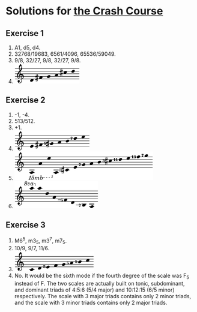 # Solutions for [the Crash Course](crash.md)

## Exercise 1

1. A1, d5, d4.
2. 32768/19683, 6561/4096, 65536/59049.
3. 9/8, 32/27, 9/8, 32/27, 9/8.
4.
	<img src="../assets/solution_1_4.png" alt="D-F♯-G-A-C♯-D">

## Exercise 2

1. -1, -4.
2. 513/512.
3. +1.
4.
	<img src="../assets/solution_2_4.png" alt="E-F♯-G♯5-A-B-D7-E">
5.
	<img src="../assets/solution_2_5.png" alt="A-A-E-A-C♯5-E-G7-A-B-C♯5-D11-E-F13-G7">
6.
	<img src="../assets/solution_2_6.png" alt="A-A-D-A-F_5-D-B_7-A">

## Exercise 3

1. M6<sup>5</sup>, m3<sub>5</sub>, m3<sup>7</sup>, m7<sub>5</sub>.
2. 10/9, 9/7, 11/6.
3. 
	<img src="../assets/solution_3_3.png" alt="C-D-E5-F-G-A5-B5-C">
4. No. It would be the sixth mode if the fourth degree of the scale was F<sub>5</sub> instead of F. The two scales are actually built on tonic, subdominant, and dominant triads of 4:5:6 (5/4 major) and 10:12:15 (6/5 minor) respectively. The scale with 3 major triads contains only 2 minor triads, and the scale with 3 minor triads contains only 2 major triads.